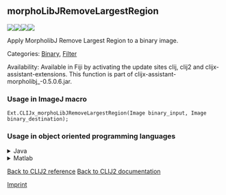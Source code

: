 ## morphoLibJRemoveLargestRegion
<img src="images/mini_empty_logo.png"/><img src="images/mini_empty_logo.png"/><img src="images/mini_clijx_logo.png"/><img src="images/mini_empty_logo.png"/>

Apply MorpholibJ Remove Largest Region to a binary image.

Categories: [Binary](https://clij.github.io/clij2-docs/reference__binary), [Filter](https://clij.github.io/clij2-docs/reference__filter)

Availability: Available in Fiji by activating the update sites clij, clij2 and clijx-assistant-extensions.
This function is part of clijx-assistant-morpholibj_-0.5.0.6.jar.

### Usage in ImageJ macro
```
Ext.CLIJx_morphoLibJRemoveLargestRegion(Image binary_input, Image binary_destination);
```


### Usage in object oriented programming languages



<details>

<summary>
Java
</summary>
<pre class="highlight">// init CLIJ and GPU
import net.haesleinhuepf.clijx.CLIJx;
import net.haesleinhuepf.clij.clearcl.ClearCLBuffer;
CLIJx clijx = CLIJx.getInstance();

// get input parameters
ClearCLBuffer binary_input = clijx.push(binary_inputImagePlus);
binary_destination = clijx.create(binary_input);
</pre>

<pre class="highlight">
// Execute operation on GPU
clijx.morphoLibJRemoveLargestRegion(binary_input, binary_destination);
</pre>

<pre class="highlight">
// show result
binary_destinationImagePlus = clijx.pull(binary_destination);
binary_destinationImagePlus.show();

// cleanup memory on GPU
clijx.release(binary_input);
clijx.release(binary_destination);
</pre>

</details>



<details>

<summary>
Matlab
</summary>
<pre class="highlight">% init CLIJ and GPU
clijx = init_clatlabx();

% get input parameters
binary_input = clijx.pushMat(binary_input_matrix);
binary_destination = clijx.create(binary_input);
</pre>

<pre class="highlight">
% Execute operation on GPU
clijx.morphoLibJRemoveLargestRegion(binary_input, binary_destination);
</pre>

<pre class="highlight">
% show result
binary_destination = clijx.pullMat(binary_destination)

% cleanup memory on GPU
clijx.release(binary_input);
clijx.release(binary_destination);
</pre>

</details>



[Back to CLIJ2 reference](https://clij.github.io/clij2-docs/reference)
[Back to CLIJ2 documentation](https://clij.github.io/clij2-docs)

[Imprint](https://clij.github.io/imprint)
